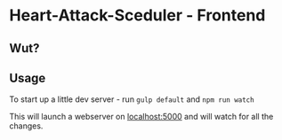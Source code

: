 # Heart-Attack-Sceduler - Frontend


## Wut?


## Usage
To start up a little dev server - run `gulp default` and `npm run watch`

This will launch a webserver on [localhost:5000](http://localhost:5000) and will watch for all the changes.


